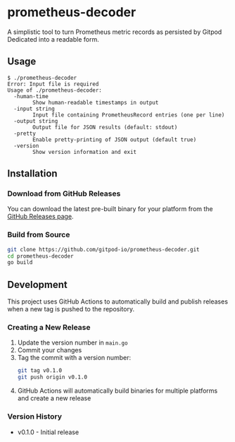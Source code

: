 # prometheus-decoder

A simplistic tool to turn Prometheus metric records as persisted by Gitpod Dedicated into a readable form.

## Usage

```
$ ./prometheus-decoder
Error: Input file is required
Usage of ./prometheus-decoder:
  -human-time
        Show human-readable timestamps in output
  -input string
        Input file containing PrometheusRecord entries (one per line)
  -output string
        Output file for JSON results (default: stdout)
  -pretty
        Enable pretty-printing of JSON output (default true)
  -version
        Show version information and exit
```

## Installation

### Download from GitHub Releases

You can download the latest pre-built binary for your platform from the [GitHub Releases page](https://github.com/gitpod-io/prometheus-decoder/releases).

### Build from Source

```bash
git clone https://github.com/gitpod-io/prometheus-decoder.git
cd prometheus-decoder
go build
```

## Development

This project uses GitHub Actions to automatically build and publish releases when a new tag is pushed to the repository.

### Creating a New Release

1. Update the version number in `main.go`
2. Commit your changes
3. Tag the commit with a version number:
   ```bash
   git tag v0.1.0
   git push origin v0.1.0
   ```
4. GitHub Actions will automatically build binaries for multiple platforms and create a new release

### Version History

- v0.1.0 - Initial release
